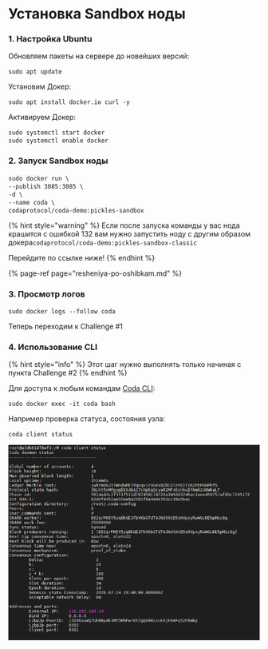 # Установка Sandbox ноды

### 1. Настройка Ubuntu

Обновляем пакеты на сервере до новейших версий:

```text
sudo apt update
```

Установим Докер:

```text
sudo apt install docker.io curl -y
```

Активируем Докер:

```text
sudo systemctl start docker
sudo systemctl enable docker
```

### 2. Запуск Sandbox ноды

```text
sudo docker run \
--publish 3085:3085 \
-d \
--name coda \
codaprotocol/coda-demo:pickles-sandbox
```

{% hint style="warning" %}
Если после запуска команды у вас нода крашится с ошибкой 132 вам нужно запустить ноду с другим образом докера`codaprotocol/coda-demo:pickles-sandbox-classic`

Перейдите по ссылке ниже!
{% endhint %}

{% page-ref page="resheniya-po-oshibkam.md" %}

### 3. Просмотр логов

```text
sudo docker logs --follow coda
```

Теперь переходим к Challenge \#1

### 4. Использование CLI

{% hint style="info" %}
Этот шаг нужно выполнять только начиная с пункта Challenge \#2
{% endhint %}

Для доступа к любым командам [Coda CLI](https://codaprotocol.com/docs/cli-reference):

```text
sudo docker exec -it coda bash
```

Например проверка статуса, состояния узла:

```text
coda client status
```

![](../.gitbook/assets/image.png)

